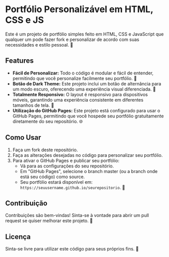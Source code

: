 # Portfólio Personalizável em HTML, CSS e JS

Este é um projeto de portfólio simples feito em HTML, CSS e JavaScript que qualquer um pode fazer fork e personalizar de acordo com suas necessidades e estilo pessoal. 🚀

## Features

- **Fácil de Personalizar:** Todo o código é modular e fácil de entender, permitindo que você personalize facilmente seu portfólio. 🎨
- **Botão de Dark Theme:** Este projeto inclui um botão de alternância para um modo escuro, oferecendo uma experiência visual diferenciada. 🌙
- **Totalmente Responsivo:** O layout é responsivo para dispositivos móveis, garantindo uma experiência consistente em diferentes tamanhos de tela. 📱
- **Utilização do GitHub Pages:** Este projeto está configurado para usar o GitHub Pages, permitindo que você hospede seu portfólio gratuitamente diretamente do seu repositório. 🌐

## Como Usar

1. Faça um fork deste repositório.
2. Faça as alterações desejadas no código para personalizar seu portfólio.
3. Para ativar o GitHub Pages e publicar seu portfólio:
   - Vá para as configurações do seu repositório.
   - Em "GitHub Pages", selecione o branch master (ou a branch onde está seu código) como source.
   - Seu portfólio estará disponível em: `https://seuusername.github.io/seurepositorio`. 🔗

## Contribuição

Contribuições são bem-vindas! Sinta-se à vontade para abrir um pull request se quiser melhorar este projeto. 🤝


## Licença

Sinta-se livre para utilizar este código para seus próprios fins. 📝
